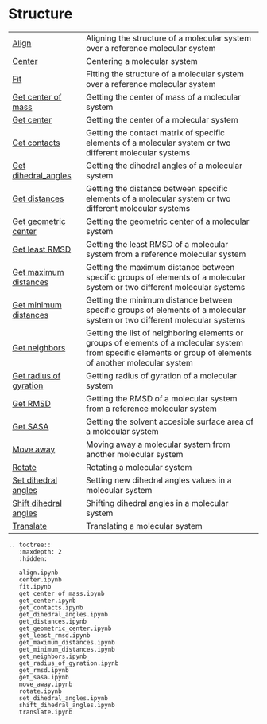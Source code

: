 # Structure

|      |      |
| :--- | :--- |
| [Align](align.ipynb) | Aligning the structure of a molecular system over a reference molecular system|
| [Center](center.ipynb) | Centering a molecular system |
| [Fit](fit.ipynb) | Fitting the structure of a molecular system over a reference molecular system|
| [Get center of mass](get_center_of_mass.ipynb) | Getting the center of mass of a molecular system |
| [Get center](get_center.ipynb) | Getting the center of a molecular system |
| [Get contacts](get_contacts.ipynb) | Getting the contact matrix of specific elements of a molecular system or two different molecular systems|
| [Get dihedral_angles](get_dihedral_angles.ipynb) | Getting the dihedral angles of a molecular system |
| [Get distances](get_distances.ipynb) | Getting the distance between specific elements of a molecular system or two different molecular systems |
| [Get geometric center](get_geometric_center.ipynb) | Getting the geometric center of a molecular system |
| [Get least RMSD](get_least_rmsd.ipynb) | Getting the least RMSD of a molecular system from a reference molecular system |
| [Get maximum distances](get_maximum_distances.ipynb) | Getting the maximum distance between specific groups of elements of a molecular system or two different molecular systems |
| [Get minimum distances](get_minimum_distances.ipynb) | Getting the minimum distance between specific groups of elements of a molecular system or two different molecular systems |
| [Get neighbors](get_neighbors.ipynb) | Getting the list of neighboring elements or groups of elements of a molecular system from specific elements or group of elements of another molecular system |
| [Get radius of gyration](get_radius_of_gyration.ipynb) | Getting radius of gyration of a molecular system |
| [Get RMSD](get_radius_of_gyration.ipynb) | Getting the RMSD of a molecular system from a reference molecular system |
| [Get SASA](get_sasa.ipynb) | Getting the solvent accesible surface area of a molecular system |
| [Move away](move_away.ipynb) | Moving away a molecular system from another molecular system |
| [Rotate](rotate.ipynb) | Rotating a molecular system |
| [Set dihedral angles](set_dihedral_angles.ipynb) | Setting new dihedral angles values in a molecular system |
| [Shift dihedral angles](shift_dihedral_angles.ipynb) | Shifting dihedral angles in a molecular system |
| [Translate](translate.ipynb) | Translating a molecular system |

```{eval-rst}
.. toctree::
   :maxdepth: 2
   :hidden:
   
   align.ipynb
   center.ipynb  
   fit.ipynb
   get_center_of_mass.ipynb   
   get_center.ipynb
   get_contacts.ipynb
   get_dihedral_angles.ipynb
   get_distances.ipynb
   get_geometric_center.ipynb
   get_least_rmsd.ipynb
   get_maximum_distances.ipynb
   get_minimum_distances.ipynb
   get_neighbors.ipynb
   get_radius_of_gyration.ipynb
   get_rmsd.ipynb
   get_sasa.ipynb
   move_away.ipynb
   rotate.ipynb   
   set_dihedral_angles.ipynb
   shift_dihedral_angles.ipynb   
   translate.ipynb

```
